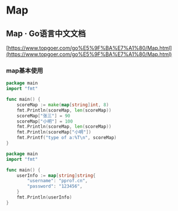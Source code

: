 # Map

## Map · Go语言中文文档

[https://www.topgoer.com/go%E5%9F%BA%E7%A1%80/Map.html](https://www.topgoer.com/go%E5%9F%BA%E7%A1%80/Map.html)

### map基本使用

```go
package main
import "fmt"

func main() {
    scoreMap := make(map[string]int, 8)
    fmt.Println(scoreMap, len(scoreMap))
    scoreMap["张三"] = 90
    scoreMap["小明"] = 100
    fmt.Println(scoreMap, len(scoreMap))
    fmt.Println(scoreMap["小明"])
    fmt.Printf("type of a:%T\n", scoreMap)
}
```



```go
package main
import "fmt"

func main() {
    userInfo := map[string]string{
        "username": "pprof.cn",
        "password": "123456",
    }
    fmt.Println(userInfo)
}
```

